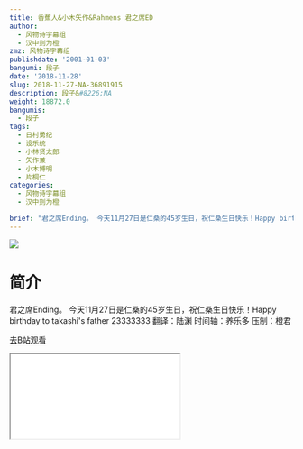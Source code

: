 ```yaml
---
title: 香蕉人&小木矢作&Rahmens 君之席ED
author:
  - 风物诗字幕组
  - 汉中则为橙
zmz: 风物诗字幕组
publishdate: '2001-01-03'
bangumi: 段子
date: '2018-11-28'
slug: 2018-11-27-NA-36891915
description: 段子&#8226;NA
weight: 18872.0
bangumis:
  - 段子
tags:
  - 日村勇纪
  - 设乐统
  - 小林贤太郎
  - 矢作兼
  - 小木博明
  - 片桐仁
categories:
  - 风物诗字幕组
  - 汉中则为橙

brief: "君之席Ending。 今天11月27日是仁桑的45岁生日，祝仁桑生日快乐！Happy birthday to takashi's father 23333333 翻译：陆渊 时间轴：养乐多 压制：橙君"
---
```

![](https://i.imgur.com/SbKmadd.jpg)
# 简介  
君之席Ending。
今天11月27日是仁桑的45岁生日，祝仁桑生日快乐！Happy birthday to takashi's father 23333333
翻译：陆渊 时间轴：养乐多 压制：橙君  

[去B站观看](https://www.bilibili.com/video/av36891915/)
<div class ="resp-container"><iframe class="testiframe" src="//player.bilibili.com/player.html?aid=36891915"", scrolling="no", allowfullscreen="true" > </iframe></div> 
